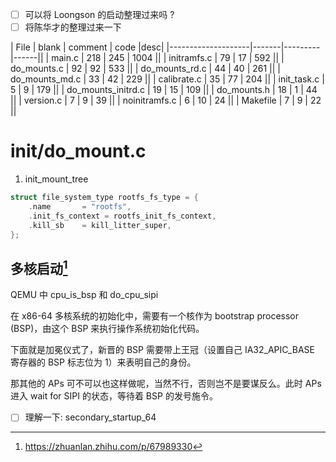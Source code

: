 - [ ] 可以将 Loongson 的启动整理过来吗 ?
- [ ] 将陈华才的整理过来一下

| File               | blank | comment | code |desc|
|--------------------|-------|---------|------||
| main.c             | 218   | 245     | 1004 ||
| initramfs.c        | 79    | 17      | 592  ||
| do_mounts.c        | 92    | 92      | 533  ||
| do_mounts_rd.c     | 44    | 40      | 261  ||
| do_mounts_md.c     | 33    | 42      | 229  ||
| calibrate.c        | 35    | 77      | 204  ||
| init_task.c        | 5     | 9       | 179  ||
| do_mounts_initrd.c | 19    | 15      | 109  ||
| do_mounts.h        | 18    | 1       | 44   ||
| version.c          | 7     | 9       | 39   ||
| noinitramfs.c      | 6     | 10      | 24   ||
| Makefile           | 7     | 9       | 22   ||


# init/do_mount.c

1. init_mount_tree

```c
struct file_system_type rootfs_fs_type = {
	.name		= "rootfs",
	.init_fs_context = rootfs_init_fs_context,
	.kill_sb	= kill_litter_super,
};
```

## 多核启动[^1]
QEMU 中 cpu_is_bsp 和 do_cpu_sipi

在 x86-64 多核系统的初始化中，需要有一个核作为 bootstrap processor (BSP)，由这个 BSP 来执行操作系统初始化代码。

下面就是加冕仪式了，新晋的 BSP 需要带上王冠（设置自己 IA32_APIC_BASE 寄存器的 BSP 标志位为 1）来表明自己的身份。

那其他的 APs 可不可以也这样做呢，当然不行，否则岂不是要谋反么。此时 APs 进入 wait for SIPI 的状态，等待着 BSP 的发号施令。

- [ ] 理解一下: secondary_startup_64

[^1]: https://zhuanlan.zhihu.com/p/67989330
